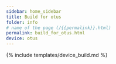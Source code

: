```yaml
---
sidebar: home_sidebar
title: Build for otus
folder: info
# name of the page (/{{permalink}}.html)
permalink: build_for_otus.html
device: otus
---
```

{% include templates/device_build.md %}
